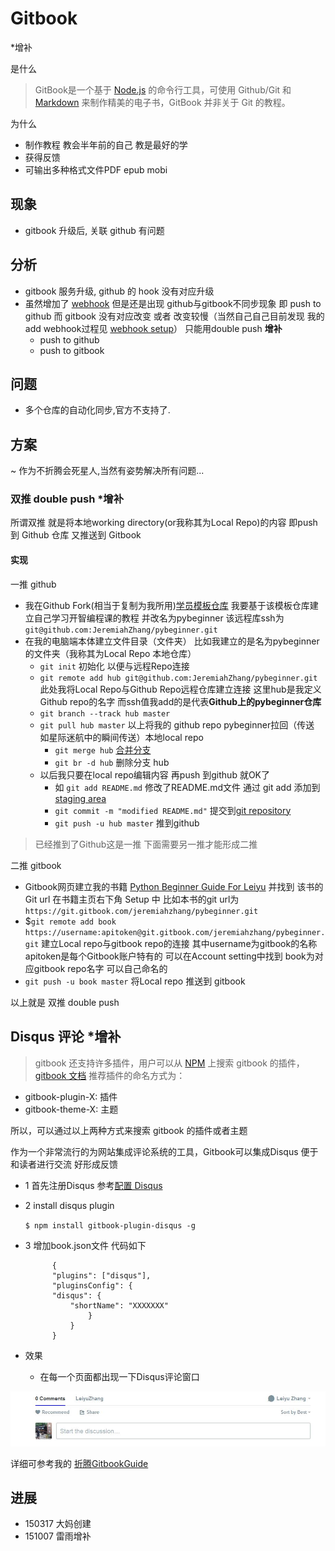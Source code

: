 # Gitbook

*增补

是什么

> GitBook是一个基于 [Node.js](https://nodejs.org/en/) 的命令行工具，可使用 Github/Git 和 [Markdown](http://baike.baidu.com/view/2311114.htm) 来制作精美的电子书，GitBook 并非关于 Git 的教程。

为什么

- 制作教程 教会半年前的自己 教是最好的学
- 获得反馈
- 可输出多种格式文件PDF epub mobi


## 现象

- gitbook 升级后, 关联 github 有问题

## 分析

- gitbook 服务升级, github 的 hook 没有对应升级
- 虽然增加了 [webhook](https://help.gitbook.com/github/index.html#webhooks) 但是还是出现 github与gitbook不同步现象 即 push to github 而 gitbook 没有对应改变 或者 改变较慢（当然自己自己目前发现 我的add webhook过程见 [webhook setup](https://jeremiahzhang.gitbooks.io/gitbookguide/content/build/webhookssetup.html)） 只能用double push **增补**
	+ push to github
	+ push to gitbook 

## 问题

- 多个仓库的自动化同步,官方不支持了.

## 方案

~ 作为不折腾会死星人,当然有姿势解决所有问题...

### 双推 double push *增补

所谓双推 就是将本地working directory(or我称其为Local Repo)的内容 即push到 Github 仓库 又推送到 Gitbook

#### 实现 ####

一推 github

- 我在Github Fork(相当于复制为我所用)[学员模板仓库](https://github.com/OpenMindClub/OMOOC.py) 我要基于该模板仓库建立自己学习开智编程课的教程 并改名为pybeginner 该远程库ssh为 `git@github.com:JeremiahZhang/pybeginner.git`
- 在我的电脑端本体建立文件目录（文件夹） 比如我建立的是名为pybeginner的文件夹（我称其为Local Repo 本地仓库）
	+ `git init` 初始化 以便与远程Repo连接
	+ `git remote add hub git@github.com:JeremiahZhang/pybeginner.git` 此处我将Local Repo与Github Repo远程仓库建立连接 这里hub是我定义Github repo的名字 而ssh值我add的是代表**Github上的pybeginner仓库**
	+ `git branch --track hub master`
	+ `git pull hub master` 以上将我的 github repo pybeginner拉回（传送 如星际迷航中的瞬间传送）本地local repo
		+ `git merge hub` [合并分支](https://git-scm.com/book/zh/v1/Git-%E5%88%86%E6%94%AF-%E5%88%86%E6%94%AF%E7%9A%84%E6%96%B0%E5%BB%BA%E4%B8%8E%E5%90%88%E5%B9%B6)
		+ `git br -d hub` 删除分支 hub
	+ 以后我只要在local repo编辑内容 再push 到github 就OK了
		+ 如 `git add README.md` 修改了README.md文件 通过 git add 添加到[staging area](https://git-scm.com/book/zh/v1/%E8%B5%B7%E6%AD%A5-Git-%E5%9F%BA%E7%A1%80#%E6%96%87%E4%BB%B6%E7%9A%84%E4%B8%89%E7%A7%8D%E7%8A%B6%E6%80%81)
		+ `git commit -m "modified README.md"` 提交到[git repository](https://git-scm.com/book/zh/v1/%E8%B5%B7%E6%AD%A5-Git-%E5%9F%BA%E7%A1%80#%E6%96%87%E4%BB%B6%E7%9A%84%E4%B8%89%E7%A7%8D%E7%8A%B6%E6%80%81)
		+ `git push -u hub master` 推到github

> 已经推到了Github这是一推	下面需要另一推才能形成二推

二推 gitbook

- Gitbook网页建立我的书籍 [Python Beginner Guide For Leiyu](https://www.gitbook.com/book/jeremiahzhang/pybeginner/details) 并找到 该书的 Git url 在书籍主页右下角 Setup 中 比如本书的git url为`https://git.gitbook.com/jeremiahzhang/pybeginner.git`
- $`git remote add book https://username:apitoken@git.gitbook.com/jeremiahzhang/pybeginner.git`  建立Local repo与gitbook repo的连接 其中username为gitbook的名称 apitoken是每个Gitbook账户特有的 可以在Account setting中找到 book为对应gitbook repo名字 可以自己命名的
- `git push -u book master` 将Local repo 推送到 gitbook

以上就是 双推 double push

## Disqus 评论 *增补

> gitbook 还支持许多插件，用户可以从 [NPM](https://www.npmjs.com/) 上搜索 gitbook 的插件，[gitbook 文档](https://github.com/GitbookIO/plugin) 推荐插件的命名方式为：
> 
- gitbook-plugin-X: 插件
- gitbook-theme-X: 主题
> 
所以，可以通过以上两种方式来搜索 gitbook 的插件或者主题

作为一个非常流行的为网站集成评论系统的工具，Gitbook可以集成Disqus 便于和读者进行交流 好形成反馈

- 1 首先注册Disqus 参考[配置 Disqus](https://openmindclub.gitbooks.io/omooc-py/content/support/Disqus_Setup.html) 
- 2 install disqus plugin   

	`$ npm install gitbook-plugin-disqus -g`
- 3 增加book.json文件 代码如下
 
		    {
			"plugins": ["disqus"],  
			"pluginsConfig": {  
			"disqus": {  
				"shortName": "XXXXXXX"  
					}
				}  
			}
- 效果
	- 在每一个页面都出现一下Disqus评论窗口

![disqus01](https://raw.githubusercontent.com/JeremiahZhang/gitbookguide/master/_images/disqus-01.JPG)

详细可参考我的 [折腾GitbookGuide](https://www.gitbook.com/book/jeremiahzhang/gitbookguide/details)

## 进展

- 150317 大妈创建
- 151007 雷雨增补